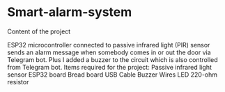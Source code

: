 # Smart-alarm-system
Content of the project 

ESP32 microcontroller connected to passive infrared light (PIR) 
sensor sends an alarm message when somebody comes in or out the 
door via Telegram bot. Plus I added a buzzer to the circuit 
which is also controlled from Telegram bot. 
Items required for the project: 
Passive infrared light sensor 
ESP32 board 
Bread board 
USB Cable 
Buzzer 
Wires
LED 
220-ohm resistor 
